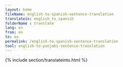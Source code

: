 ```yaml
---
layout: home
fileName: english-to-spanish-sentence-translation
translatein: english_to_spanish
folderName : translate
lang: en
from: en
to: es
permalink: /english-to-spanish-sentence-translation
tool: english-to-punjabi-sentence-translation
---
```

{% include section/translateinto.html %}